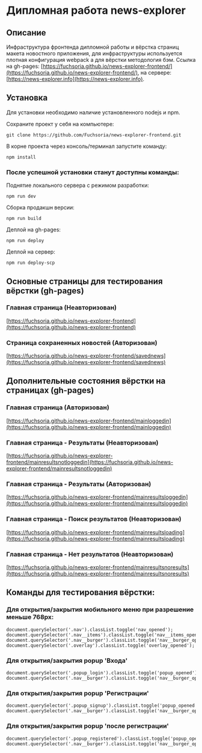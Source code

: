 # Дипломная работа news-explorer

## Описание
Инфраструктура фронтенда дипломной работы и вёрстка страниц макета новостного приложения, для инфраструктуры используется плотная конфигурация webpack а для вёрстки методология бэм. Ссылка на gh-pages: [https://fuchsoria.github.io/news-explorer-frontend/](https://fuchsoria.github.io/news-explorer-frontend/), на сервере: [https://news-explorer.info](https://news-explorer.info).

## Установка
Для установки необходимо наличие установленного nodejs и npm.

Сохраните проект у себя на компьютере:

    git clone https://github.com/Fuchsoria/news-explorer-frontend.git

В корне проекта через консоль/терминал запустите команду:

    npm install
### После успешной установки станут доступны команды:
Поднятие локального сервера с режимом разработки:

    npm run dev
Сборка продакшн версии:

    npm run build

Деплой на gh-pages:

    npm run deploy
Деплой на сервер:

    npm run deploy-scp

## Основные страницы для тестирования вёрстки (gh-pages)

### Главная страница (Неавторизован)
[https://fuchsoria.github.io/news-explorer-frontend](https://fuchsoria.github.io/news-explorer-frontend)
### Страница сохраненных новостей (Авторизован)
[https://fuchsoria.github.io/news-explorer-frontend/savednews](https://fuchsoria.github.io/news-explorer-frontend/savednews)

## Дополнительные состояния вёрстки на страницах (gh-pages)

### Главная страница (Авторизован)
[https://fuchsoria.github.io/news-explorer-frontend/mainloggedin](https://fuchsoria.github.io/news-explorer-frontend/mainloggedin)
### Главная страница - Результаты (Неавторизован)
[https://fuchsoria.github.io/news-explorer-frontend/mainresultsnotloggedin](https://fuchsoria.github.io/news-explorer-frontend/mainresultsnotloggedin)
### Главная страница - Результаты (Авторизован)
[https://fuchsoria.github.io/news-explorer-frontend/mainresultsloggedin](https://fuchsoria.github.io/news-explorer-frontend/mainresultsloggedin)
### Главная страница - Поиск результатов (Неавторизован)
[https://fuchsoria.github.io/news-explorer-frontend/mainresultsloading](https://fuchsoria.github.io/news-explorer-frontend/mainresultsloading)
### Главная страница - Нет результатов (Неавторизован)
[https://fuchsoria.github.io/news-explorer-frontend/mainresultsnoresults](https://fuchsoria.github.io/news-explorer-frontend/mainresultsnoresults)

## Команды для тестирования вёрстки:
### Для открытия/закрытия мобильного меню при разрешение меньше 768px:

    document.querySelector('.nav').classList.toggle('nav_opened');
    document.querySelector('.nav__items').classList.toggle('nav__items_opened');
    document.querySelector('.nav__burger').classList.toggle('nav__burger_opened');
    document.querySelector('.overlay').classList.toggle('overlay_opened');

### Для открытия/закрытия popup 'Входа'

    document.querySelector('.popup_login').classList.toggle('popup_opened');
    document.querySelector('.nav__burger').classList.toggle('nav__burger_opened');

### Для открытия/закрытия popup 'Регистрации'

    document.querySelector('.popup_signup').classList.toggle('popup_opened');
    document.querySelector('.nav__burger').classList.toggle('nav__burger_opened');

### Для открытия/закрытия popup 'после регистрации'

    document.querySelector('.popup_registered').classList.toggle('popup_opened');
    document.querySelector('.nav__burger').classList.toggle('nav__burger_opened');

